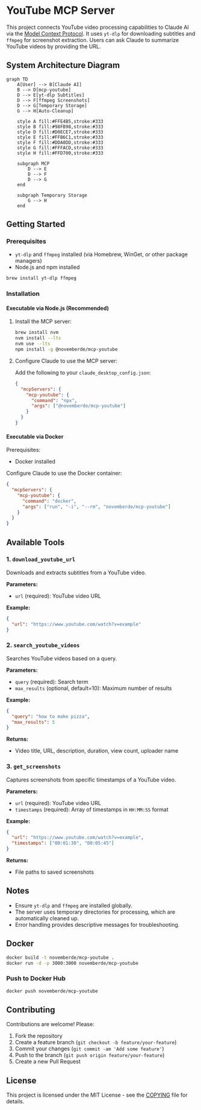 # YouTube MCP Server

This project connects YouTube video processing capabilities to Claude AI via the [Model Context Protocol](https://modelcontextprotocol.io/introduction). It uses `yt-dlp` for downloading subtitles and `ffmpeg` for screenshot extraction. Users can ask Claude to summarize YouTube videos by providing the URL.

## System Architecture Diagram

```mermaid
graph TD
    A[User] --> B[Claude AI]
    B --> D[mcp-youtube]
    D --> E[yt-dlp Subtitles]
    D --> F[ffmpeg Screenshots]
    D --> G[Temporary Storage]
    G --> H[Auto-Cleanup]

    style A fill:#FFE4B5,stroke:#333
    style B fill:#98FB98,stroke:#333
    style D fill:#D0ECE7,stroke:#333
    style E fill:#FFB6C1,stroke:#333
    style F fill:#DDA0DD,stroke:#333
    style G fill:#FFFACD,stroke:#333
    style H fill:#FFD700,stroke:#333

    subgraph MCP
        D --> E
        D --> F
        D --> G
    end

    subgraph Temporary Storage
        G --> H
    end
```

## Getting Started

### Prerequisites
- `yt-dlp` and `ffmpeg` installed (via Homebrew, WinGet, or other package managers)
- Node.js and npm installed

```bash
brew install yt-dlp ffmpeg
```

### Installation

#### Executable via Node.js (Recommended)
1. Install the MCP server:
   ```bash
   brew install nvm
   nvm install --lts
   nvm use --lts
   npm install -g @novemberde/mcp-youtube
   ```

2. Configure Claude to use the MCP server:

   Add the following to your `claude_desktop_config.json`:
   ```json
   {
     "mcpServers": {
       "mcp-youtube": {
         "command": "npx",
         "args": ["@novemberde/mcp-youtube"]
       }
     }
   }
   ```

#### Executable via Docker

Prerequisites:
- Docker installed

Configure Claude to use the Docker container:

```json
{
  "mcpServers": {
    "mcp-youtube": {
      "command": "docker",
      "args": ["run", "-i", "--rm", "novemberde/mcp-youtube"]
    }
  }
}
```



## Available Tools

### 1. `download_youtube_url`
Downloads and extracts subtitles from a YouTube video.

**Parameters:**
- `url` (required): YouTube video URL

**Example:**
```json
{
  "url": "https://www.youtube.com/watch?v=example"
}
```

### 2. `search_youtube_videos`
Searches YouTube videos based on a query.

**Parameters:**
- `query` (required): Search term
- `max_results` (optional, default=10): Maximum number of results

**Example:**
```json
{
  "query": "how to make pizza",
  "max_results": 5
}
```

**Returns:**
- Video title, URL, description, duration, view count, uploader name

### 3. `get_screenshots`
Captures screenshots from specific timestamps of a YouTube video.

**Parameters:**
- `url` (required): YouTube video URL
- `timestamps` (required): Array of timestamps in `HH:MM:SS` format

**Example:**
```json
{
  "url": "https://www.youtube.com/watch?v=example",
  "timestamps": ["00:01:30", "00:05:45"]
}
```

**Returns:**
- File paths to saved screenshots

## Notes
- Ensure `yt-dlp` and `ffmpeg` are installed globally.
- The server uses temporary directories for processing, which are automatically cleaned up.
- Error handling provides descriptive messages for troubleshooting.

## Docker

```bash
docker build -t novemberde/mcp-youtube .
docker run -d -p 3000:3000 novemberde/mcp-youtube
```

### Push to Docker Hub

```bash
docker push novemberde/mcp-youtube
```

## Contributing
Contributions are welcome! Please:
1. Fork the repository
2. Create a feature branch (`git checkout -b feature/your-feature`)
3. Commit your changes (`git commit -am 'Add some feature'`)
4. Push to the branch (`git push origin feature/your-feature`)
5. Create a new Pull Request

## License
This project is licensed under the MIT License - see the [COPYING](COPYING) file for details.
